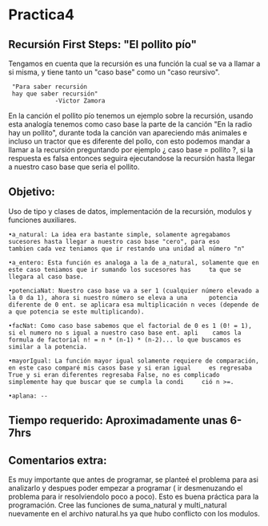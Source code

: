 # Practica4

## Recursión First Steps: "El pollito pío"
Tengamos en cuenta que la recursión es una función la cual se va a llamar a si misma, y tiene tanto un "caso base" como un "caso reursivo".

	 "Para saber recursión
	 hay que saber recursión"
	             -Victor Zamora

En la canción el pollito pío tenemos un ejemplo sobre la recursión, usando esta analogía tenemos como caso base la parte de la canción "En la radio hay un pollito", durante toda la canción van apareciendo más animales e incluso un tractor que es diferente del pollo, con esto podemos mandar a llamar a la recursión preguntando por ejemplo ¿ caso base = pollito ?, si la respuesta es falsa entonces seguira ejecutandose la recursión hasta llegar a nuestro caso base que seria el pollito.

## Objetivo:
Uso de tipo y clases de datos, implementación de la recursión, modulos y funciones auxiliares.

    •a_natural: La idea era bastante simple, solamente agregabamos sucesores hasta llegar a nuestro caso base "cero", para eso	   tambien cada vez teniamos que ir restando una unidad al número "n"

    •a_entero: Esta función es analoga a la de a_natural, solamente que en este caso teniamos que ir sumando los sucesores has	   ta que se llegara al caso base.

    •potenciaNat: Nuestro caso base va a ser 1 (cualquier número elevado a la 0 da 1), ahora si nuestro número se eleva a una 	   potencia diferente de 0 ent. se aplicara esa multiplicación n veces (depende de a que potencia se este multiplicando).

    •facNat: Como caso base sabemos que el factorial de 0 es 1 (0! = 1), si el numero no s igual a nuestro caso base ent. apli    camos la formula de factorial n! = n * (n-1) * (n-2)... lo que buscamos es similar a la potencia. 

    •mayorIgual: La función mayor igual solamente requiere de comparación, en este caso comparé mis casos base y si eran igual	   es regresaba True y si eran diferentes regresaba False, no es complicado simplemente hay que buscar que se cumpla la condi	  ció n >=.

    •aplana: -- 

## Tiempo requerido: Aproximadamente unas 6-7hrs 

## Comentarios extra:
Es muy importante que antes de programar, se planteé el problema para asi analizarlo y despues poder empezar a programar ( ir desmenuzando el problema para ir resolviendolo poco a poco). Esto es buena práctica para la programación.
Cree las funciones de suma_natural y multi_natural nuevamente en el archivo natural.hs ya que hubo conflicto con los modulos. 